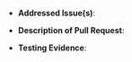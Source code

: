 <!-- NOTE: Anything within these brackets will be hidden on the preview of the Pull Request. -->

* **Addressed Issue(s)**: 

<!--
Please specify the [GitHub issue(s)](https://github.com/codewithla/rathena-frontend/issues) this pull request amends. 
Yes. There should be an issue for any fixes
-->

* **Description of Pull Request**: 

<!-- Describe how this pull request will resolve the issue(s) listed above. -->

* **Testing Evidence**: 

<!-- You tested everything and are proud of your code. Let's show it off! -->
